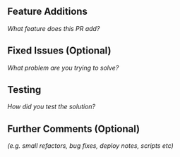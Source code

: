 ## Feature Additions

_What feature does this PR add?_

## Fixed Issues (Optional)

_What problem are you trying to solve?_

## Testing

_How did you test the solution?_

## Further Comments  (Optional)

_(e.g. small refactors, bug fixes, deploy notes, scripts etc)_
